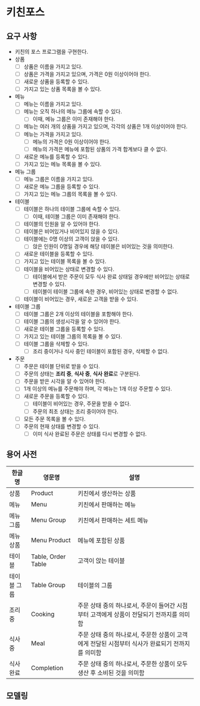 # 키친포스

## 요구 사항

- 키친의 포스 프로그램을 구현한다.
- 상품
    - [ ] 상품은 이름을 가지고 있다.
    - [ ] 상품은 가격을 가지고 있으며, 가격은 0원 이상이어야 한다.
    - [ ] 새로운 상품을 등록할 수 있다.
    - [ ] 가지고 있는 상품 목록을 볼 수 있다.
- 메뉴
    - [ ] 메뉴는 이름을 가지고 있다.
    - [ ] 메뉴는 오직 하나의 메뉴 그룹에 속할 수 있다.
        - [ ] 이때, 메뉴 그룹은 이미 존재해야 한다.
    - [ ] 메뉴는 여러 개의 상품을 가지고 있으며, 각각의 상품은 1개 이상이어야 한다.
    - [ ] 메뉴는 가격을 가지고 있다.
        - [ ] 메뉴의 가격은 0원 이상이어야 한다.
        - [ ] 메뉴의 가격은 메뉴에 포함된 상품의 가격 합계보다 클 수 없다.
    - [ ] 새로운 메뉴를 등록할 수 있다.
    - [ ] 가지고 있는 메뉴 목록을 볼 수 있다.
- 메뉴 그룹
    - [ ] 메뉴 그룹은 이름을 가지고 있다.
    - [ ] 새로운 메뉴 그룹을 등록할 수 있다.
    - [ ] 가지고 있는 메뉴 그룹의 목록을 볼 수 있다.
- 테이블
    - [ ] 테이블은 하나의 테이블 그룹에 속할 수 있다.
        - [ ] 이때, 테이블 그룹은 이미 존재해야 한다.
    - [ ] 테이블의 인원을 알 수 있어야 한다.
    - [ ] 테이블은 비어있거나 비어있지 않을 수 있다.
    - [ ] 테이블에는 0명 이상의 고객이 앉을 수 있다.
        - [ ] 앉은 인원이 0명일 경우에 해당 테이블은 비어있는 것을 의미한다.
    - [ ] 새로운 테이블을 등록할 수 있다.
    - [ ] 가지고 있는 테이블 목록을 볼 수 있다.
    - [ ] 테이블을 비어있는 상태로 변경할 수 있다.
        - [ ] 테이블에서 받은 주문이 모두 식사 완료 상태일 경우에만 비어있는 상태로 변경할 수 있다.
        - [ ] 테이블이 테이블 그룹에 속한 경우, 비어있는 상태로 변경할 수 없다.
    - [ ] 테이블이 비어있는 경우, 새로운 고객을 받을 수 있다.
- 테이블 그룹
    - [ ] 테이블 그룹은 2개 이상의 테이블을 포함해야 한다.
    - [ ] 테이블 그룹의 생성시각을 알 수 있어야 한다.
    - [ ] 새로운 테이블 그룹을 등록할 수 있다.
    - [ ] 가지고 있는 테이블 그룹의 목록을 볼 수 있다.
    - [ ] 테이블 그룹을 삭제할 수 있다.
        - [ ] 조리 중이거나 식사 중인 테이블이 포함된 경우, 삭제할 수 없다.
- 주문
    - [ ] 주문은 테이블 단위로 받을 수 있다.
    - [ ] 주문의 상태는 **조리 중**, **식사 중**, **식사 완료**로 구분된다.
    - [ ] 주문을 받은 시각을 알 수 있어야 한다.
    - [ ] 1개 이상의 메뉴를 주문해야 하며, 각 메뉴는 1개 이상 주문할 수 있다. 
    - [ ] 새로운 주문을 등록할 수 있다.
        - [ ] 테이블이 비어있는 경우, 주문을 받을 수 없다.
        - [ ] 주문의 최초 상태는 조리 중이어야 한다.
    - [ ] 모든 주문 목록을 볼 수 있다.
    - [ ] 주문의 현재 상태를 변경할 수 있다.
        - [ ] 이미 식사 완료된 주문은 상태를 다시 변경할 수 없다.

## 용어 사전

| 한글명 | 영문명 | 설명 |
| --- | --- | --- |
| 상품 | Product | 키친에서 생산하는 상품 |
| 메뉴 | Menu | 키친에서 판매하는 메뉴 |
| 메뉴 그룹 | Menu Group | 키친에서 판매하는 세트 메뉴 |
| 메뉴 상품 | Menu Product | 메뉴에 포함된 상품 |
| 테이블 | Table, Order Table | 고객이 앉는 테이블 |
| 테이블 그룹 | Table Group | 테이블의 그룹 |
| 조리 중 | Cooking | 주문 상태 중의 하나로서, 주문이 들어간 시점부터 고객에게 상품이 전달되기 전까지를 의미함 |
| 식사 중 | Meal | 주문 상태 중의 하나로서, 주문한 상품이 고객에게 전달된 시점부터 식사가 완료되기 전까지를 의미함 |
| 식사 완료 | Completion | 주문 상태 중의 하나로서, 주문한 상품이 모두 생산 후 소비된 것을 의미함 |


## 모델링
